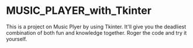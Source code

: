 # MUSIC_PLAYER_with_Tkinter
This is a project on Music Plyer by using Tkinter.
It'll give you the deadliest combination of both fun and knowledge together. 
Roger the code and try it yourself.
